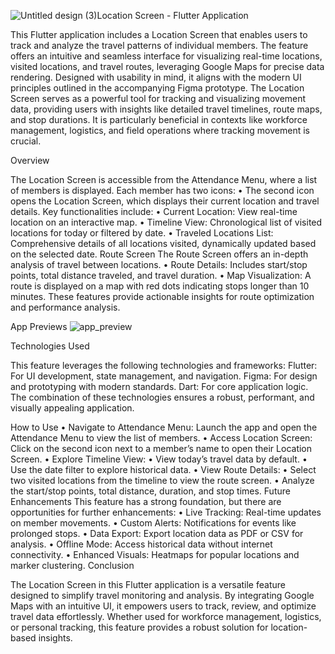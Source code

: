![Untitled design (3)](https://github.com/user-attachments/assets/7effc299-1c52-4f9b-bb40-b925edc37930)Location Screen - Flutter Application

This Flutter application includes a Location Screen that enables users to track and analyze the travel patterns of individual members. The feature offers an intuitive and seamless interface for visualizing real-time locations, visited locations, and travel routes, leveraging Google Maps for precise data rendering. Designed with usability in mind, it aligns with the modern UI principles outlined in the accompanying Figma prototype.
The Location Screen serves as a powerful tool for tracking and visualizing movement data, providing users with insights like detailed travel timelines, route maps, and stop durations. It is particularly beneficial in contexts like workforce management, logistics, and field operations where tracking movement is crucial.

Overview

The Location Screen is accessible from the Attendance Menu, where a list of members is displayed. Each member has two icons:
	•	The second icon opens the Location Screen, which displays their current location and travel details.
Key functionalities include:
	•	Current Location: View real-time location on an interactive map.
	•	Timeline View: Chronological list of visited locations for today or filtered by date.
	•	Traveled Locations List: Comprehensive details of all locations visited, dynamically updated based on the selected date.
Route Screen
The Route Screen offers an in-depth analysis of travel between locations.
	•	Route Details: Includes start/stop points, total distance traveled, and travel duration.
	•	Map Visualization: A route is displayed on a map with red dots indicating stops longer than 10 minutes.
These features provide actionable insights for route optimization and performance analysis.

App Previews
![app_preview](https://github.com/user-attachments/assets/e5586bdd-04b1-4906-a73c-e1e96280667f)

Technologies Used

This feature leverages the following technologies and frameworks:
  Flutter: For UI development, state management, and navigation.
  Figma: For design and prototyping with modern standards.
  Dart: For core application logic.
The combination of these technologies ensures a robust, performant, and visually appealing application.


How to Use
	•	Navigate to Attendance Menu: Launch the app and open the Attendance Menu to view the list of members.
	•	Access Location Screen: Click on the second icon next to a member’s name to open their Location Screen.
	•	Explore Timeline View:
	•	View today’s travel data by default.
	•	Use the date filter to explore historical data.
	•	View Route Details:
	•	Select two visited locations from the timeline to view the route screen.
	•	Analyze the start/stop points, total distance, duration, and stop times.
Future Enhancements
This feature has a strong foundation, but there are opportunities for further enhancements:
	•	Live Tracking: Real-time updates on member movements.
	•	Custom Alerts: Notifications for events like prolonged stops.
	•	Data Export: Export location data as PDF or CSV for analysis.
	•	Offline Mode: Access historical data without internet connectivity.
	•	Enhanced Visuals: Heatmaps for popular locations and marker clustering.
Conclusion

The Location Screen in this Flutter application is a versatile feature designed to simplify travel monitoring and analysis. By integrating Google Maps with an intuitive UI, it empowers users to track, review, and optimize travel data effortlessly. Whether used for workforce management, logistics, or personal tracking, this feature provides a robust solution for location-based insights.
